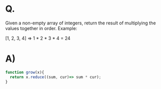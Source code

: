 # Q.
Given a non-empty array of integers, return the result of multiplying the values together in order. Example:

[1, 2, 3, 4] => 1 * 2 * 3 * 4 = 24

# A)
```js
function grow(x){
  return x.reduce((sum, cur)=> sum * cur);
}
```
